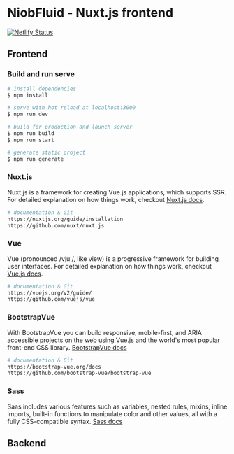 # NiobFluid - Nuxt.js frontend

[![Netlify Status](https://api.netlify.com/api/v1/badges/22ab67ff-97db-446c-bcc9-65f8fc9c74e3/deploy-status)](https://app.netlify.com/sites/niobfluid/deploys)

## Frontend

### Build and run serve

```bash
# install dependencies
$ npm install

# serve with hot reload at localhost:3000
$ npm run dev

# build for production and launch server
$ npm run build
$ npm run start

# generate static project
$ npm run generate
```

### Nuxt.js

Nuxt.js is a framework for creating Vue.js applications, which supports SSR. For detailed explanation on how things work, checkout [Nuxt.js docs](https://nuxtjs.org).
```bash
# documentation & Git
https://nuxtjs.org/guide/installation
https://github.com/nuxt/nuxt.js
```

### Vue

Vue (pronounced /vjuː/, like view) is a progressive framework for building user interfaces. For detailed explanation on how things work, checkout [Vue.js docs](https://vuejs.org/v2/guide/).
```bash
# documentation & Git
https://vuejs.org/v2/guide/
https://github.com/vuejs/vue
```

### BootstrapVue

With BootstrapVue you can build responsive, mobile-first, and ARIA accessible projects on the web using Vue.js and the world's most popular front-end CSS library. [BootstrapVue docs](https://bootstrap-vue.js.org/docs/)
```bash
# documentation & Git
https://bootstrap-vue.org/docs
https://github.com/bootstrap-vue/bootstrap-vue
``` 

### Sass
Saas includes various features such as variables, nested rules, mixins, inline imports, built-in functions to manipulate color and other values, all with a fully CSS-compatible syntax. [Sass docs](http://sass-lang.com)

## Backend

